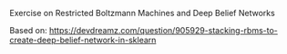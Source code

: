 Exercise on Restricted Boltzmann Machines and Deep Belief Networks  
  
Based on: https://devdreamz.com/question/905929-stacking-rbms-to-create-deep-belief-network-in-sklearn  
